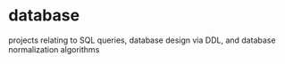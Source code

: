 # database
projects relating to SQL queries, database design via DDL, and database normalization algorithms
